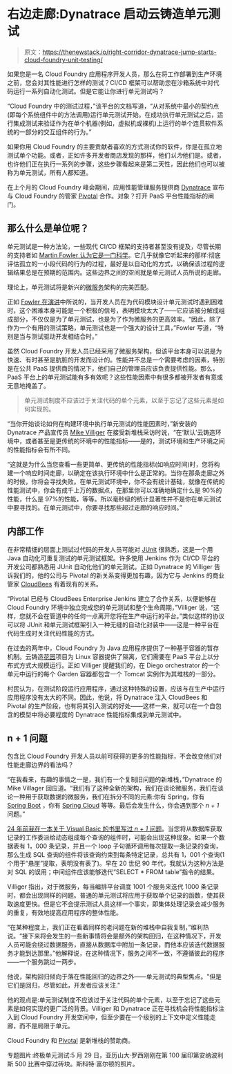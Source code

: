 # 右边走廊:Dynatrace 启动云铸造单元测试

> 原文：<https://thenewstack.io/right-corridor-dynatrace-jump-starts-cloud-foundry-unit-testing/>

如果您是一名 Cloud Foundry 应用程序开发人员，那么在将工作部署到生产环境之前，您会对其性能进行怎样的测试？CI/CD 框架可以帮助您在沙箱系统中对代码运行一系列自动化测试。但是它能让你进行单元测试吗？

“Cloud Foundry 中的测试过程，”该平台的文档写道，“从对系统中最小的契约点(即每个系统组件中的方法调用)运行单元测试开始。在成功执行单元测试之后，运行集成测试来验证作为在单个机器(例如，虚拟机或裸机)上运行的单个连贯软件系统的一部分的交互组件的行为。”

如果你用 Cloud Foundry 的主要贡献者喜欢的方式测试你的软件，你是在孤立地测试单个功能。或者，正如许多开发者商店发现的那样，他们*认为*他们是。或者，也许他们正在执行一系列的步骤，这些步骤看起来是第二天性，因此他们也可以被称为单元测试，所有人都知道。

在上个月的 Cloud Foundry 峰会期间，应用性能管理服务提供商 [Dynatrace](http://www.dynatrace.com) 宣布与 Cloud Foundry 的管家 [Pivotal](https://tanzu.vmware.com/) 合作。对象？打开 PaaS 平台性能指标的闸门。

## 那么什么是单位呢？

单元测试是一种方法论，一些现代 CI/CD 框架的支持者甚至没有提及，尽管长期的支持者如 [Martin Fowler 认为它是一门科学](http://martinfowler.com/bliki/UnitTest.html)。它几乎就像它听起来的那样:彻底评估孤立的一小段代码的行为的过程，最好是以自动化的方式，以确保该过程的逻辑结果总是在预期的范围内。这些边界之间的空间就是单元测试人员所说的走廊。

理论上，单元测试将是新兴的[微服务](/category/microservices/)架构的完美匹配。

正如 [Fowler 在演讲](http://martinfowler.com/articles/microservice-testing/#testing-unit-introduction)中所说的，当开发人员在为代码模块设计单元测试时遇到困难时，这个困难本身可能是一个积极的信号，表明模块太大了——它应该被分解成组成部分，不仅仅是为了单元测试，也是为了作为微服务的更高效率。“因此，除了作为一个有用的测试策略，单元测试也是一个强大的设计工具，”Fowler 写道，“特别是当与测试驱动开发相结合时。”

虽然 Cloud Foundry 开发人员已经采用了微服务架构，但该平台本身可以说是为快速、有时甚至是肮脏的开发而设计的。性能并不总是一个需要考虑的因素，特别是在公共 PaaS 提供商的情况下，他们自己的管理员应该负责提供性能。那么，PaaS 平台上的单元测试能有多有效呢？这些性能因素中有很多都被开发者有意或无意地掩盖了。

> 单元测试制度不应该过于关注代码的单个元素，以至于忘记了这些元素是如何实现的。

“当你开始谈论如何在构建环境中执行单元测试的性能因素时，”新安装的 Dynatrace 产品宣传员 [Mike Villiger](https://www.linkedin.com/in/mvilliger) 在接受新堆栈采访时说，“在‘默认’云铸造环境中，或者甚至是更传统的环境中的性能指标——是的，测试环境和生产环境之间的性能指标会有所不同。

“这就是为什么当您查看一些更简单、更传统的性能指标(如响应时间)时，您将构建一个响应时间走廊，以确定在该执行环境中什么是正常的。当你在那条走廊之外的时候，你将会寻找失败。在单元测试环境中，你不会有统计基础，就像在传统的性能测试中，你会有成千上万的数据点，在那里你可以准确地确定什么是 90%的性能，什么是 97%的性能，等等。所以毫秒级的统计显著性并不是你在单元测试中要寻找的。在单元测试中，你要寻找那些超过走廊的响应时间。”

## 内部工作

在非常精细的层面上测试过代码的开发人员可能对 [JUnit](http://junit.org/junit4/) 很熟悉，这是一个用 Java 自动化可重复测试的单元测试框架。许多使用 Jenkins 作为 CI/CD 平台的开发公司都熟悉用 JUnit 自动化他们的单元测试。正如 Dynatrace 的 Villiger 告诉我们的，他的公司与 Pivotal 的新关系变得更加有趣，因为它与 Jenkins 的商业管家 [CloudBees](https://thenewstack.io/microservices-transforming-jenkins-cloud-platform/) 有着现有的关系。

“Pivotal 已经与 CloudBees Enterprise Jenkins 建立了合作关系，以便能够在 Cloud Foundry 环境中独立完成您的单元测试和整个生命周期，”Villiger 说，“这样，您就不会在管道中的任何一点离开您将在生产中运行的平台。”类似这样的协议可以将 JUnit 和单元测试框架引入一种无缝的自动化封装中——这是一种平台在代码生成时关注代码性能的方式。

在过去的两年中，Cloud Foundry 为 Java 应用程序提供了一种基于容器的暂存机制。云铸造[花园](https://github.com/cloudfoundry-incubator/garden)项目为 Linux 容器提供了隔离，它们需要在 PaaS 平台上以分布式方式大规模运行。正如 Villiger 提醒我们的，在 Diego orchestrator 的一个单元中运行的每个 Garden 容器都包含一个 Tomcat 实例作为其堆栈的一部分。

村民认为，在测试阶段运行应用程序，通过这种特殊的设置，应该与在生产中运行应用程序没有太大的不同。因此，他说，将 Dynatrace 注入 CloudBees 和 Pivotal 的生产阶段，也有将其引入测试的好处——这样一来，就可以在一个自包含的模型中将必要程度的 Dynatrace 性能指标集成到单元测试中。

## n + 1 问题

包含比 Cloud Foundry 开发人员以前可获得的更多的性能指标，不会改变他们对性能走廊边界的看法吗？

“在我看来，有趣的事情之一是，我们有一个复制旧问题的新堆栈，”Dynatrace 的 Mike Villager 回应道。“我们有了这种全新的架构，我们在谈论微服务，我们在谈论一种用于获取数据的微服务，我们在拆分不同的元素:你有 Spring，你有 [Spring Boot](http://projects.spring.io/spring-boot/) ，你有 [Spring Cloud](http://projects.spring.io/spring-cloud/) 等等。最后会发生什么，你会遇到那个 *n + 1* 问题。”

[24 年前我在一本关于 Visual Basic 的书里写过 *n + 1* 问题](https://www.bookdepository.com/Extending-Visual-BASIC-for-Windows-D-F-Scott/9780672301001)。当您将从数据库获取记录的工作委派给动态组成每个查询的组件时，可能会出现这种现象。如果一个数据表有 1，000 条记录，并且一个 loop 子句循环调用每次提取一条记录的查询，那么生成 SQL 查询的组件将该查询约束到每条特定记录，总共有 1，001 个查询(1 个用于“悬崖”提取，表明没有表了)。早在 20 世纪 90 年代，我就认为这种方法是对 SQL 的误用；中间组件应该能够迭代“SELECT * FROM table”指令的结果。

Villiger 指出，对于微服务，每当编排平台调度 1001 个服务来迭代 1000 条记录时，都会出现同样的问题。普通的单元测试将应用于获取单个记录的函数，使其获取速度更快。但是它不会提示测试人员这样一个事实，即集体处理记录会减少服务的重复，有效地提高应用程序的整体性能。

“在某种程度上，我们正在看着同样的老问题在新的堆栈中自我复制，”维利热说。“接下来将会发生的一些新事情将会是额外的架构回归，在这种情况下，开发人员可能会绕过数据服务，直接从数据库中附加一条记录，而他本应该迭代数据服务才能到达那里。”他解释说，在这种情况下，服务之间不一致，不遵循彼此的程序——一个服务跳过一两步。

他说，架构回归倾向于落在性能回归的边界之外——单元测试的典型焦点。"但是它们是回归，尽管如此，开发者应该关注."

他的观点是:单元测试制度不应该过于关注代码的单个元素，以至于忘记了这些元素是如何实现的更广泛的背景。Villiger 和 Dynatrace 正在寻找机会将性能指标注入到 Cloud Foundry 开发空间中，但至少要在一个级别的上下文中定义性能走廊，而不是局限于单元。

Cloud Foundry 和 [Pivotal](https://tanzu.vmware.com/) 是新堆栈的赞助商。

专题图片:终极单元测试:5 月 29 日，亚历山大·罗西刚刚在第 100 届印第安纳波利斯 500 比赛中穿过砖块。斯科特·富尔顿的照片。

<svg xmlns:xlink="http://www.w3.org/1999/xlink" viewBox="0 0 68 31" version="1.1"><title>Group</title> <desc>Created with Sketch.</desc></svg>